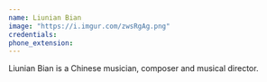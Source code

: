 ```yaml
---
name: Liunian Bian
image: "https://i.imgur.com/zwsRgAg.png"
credentials: 
phone_extension: 
---
```


Liunian Bian is a Chinese musician, composer and musical director.